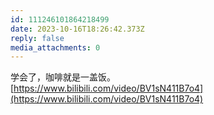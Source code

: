 ```yaml
---
id: 111246101864218499
date: 2023-10-16T18:26:42.373Z
reply: false
media_attachments: 0
---
```


学会了，咖啡就是一盖饭。  
[https://www.bilibili.com/video/BV1sN411B7o4](https://www.bilibili.com/video/BV1sN411B7o4)


